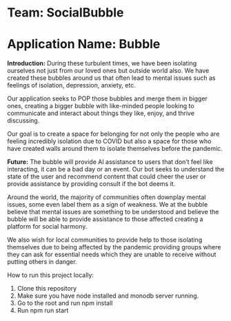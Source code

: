 # Team: SocialBubble

# Application Name: Bubble 

**Introduction:**
During these turbulent times, we have been isolating ourselves not just from our loved ones but outside world also. We have created these bubbles around us that often lead to mental issues such as feelings of isolation, depression, anxiety, etc.

Our application seeks to POP those bubbles and merge them in bigger ones, creating a bigger bubble with like-minded people looking to communicate and interact about things they like, enjoy, and thrive discussing.

Our goal is to create a space for belonging for not only the people who are feeling incredibly isolation due to COVID but also a space for those who have created walls around them to isolate themselves before the pandemic.

**Future:**
The bubble will provide AI assistance to users that don’t feel like interacting, it can be a bad day or an event. Our bot seeks to understand the state of the user and recommend content that could cheer the user or provide assistance by providing consult if the bot deems it.

Around the world, the majority of communities often downplay mental issues, some even label them as a sign of weakness. We at the bubble believe that mental issues are something to be understood and believe the bubble will be able to provide assistance to those affected creating a platform for social harmony.

We also wish for local communities to provide help to those isolating themselves due to being affected by the pandemic providing groups where they can ask for essential needs which they are unable to receive without putting others in danger.

How to run this project locally:
1. Clone this repository
2. Make sure you have node installed and monodb server running.
3. Go to the root and run npm install
4. Run npm run start

